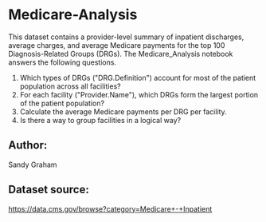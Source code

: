 # Medicare-Analysis

This dataset contains a provider-level summary of inpatient discharges, average charges, and average Medicare payments for the top 100 Diagnosis-Related Groups (DRGs). The Medicare_Analysis notebook answers the following questions.

1. Which types of DRGs ("DRG.Definition") account for most of the patient population across all facilities?
2. For each facility ("Provider.Name"), which DRGs form the largest portion of the patient population?
3. Calculate the average Medicare payments per DRG per facility.
4. Is there a way to group facilities in a logical way?

## Author:
Sandy Graham

## Dataset source: 
https://data.cms.gov/browse?category=Medicare+-+Inpatient 
